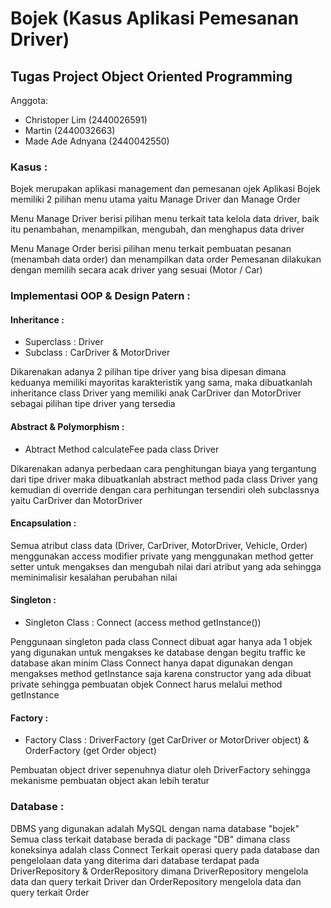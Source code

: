 # Bojek (Kasus Aplikasi Pemesanan Driver)

## Tugas Project Object Oriented Programming

Anggota:
- Christoper Lim (2440026591)
- Martin (2440032663)
- Made Ade Adnyana (2440042550)

### Kasus :
Bojek merupakan aplikasi management dan pemesanan ojek
Aplikasi Bojek memiliki 2 pilihan menu utama yaitu Manage Driver dan Manage Order
	
Menu Manage Driver berisi pilihan menu terkait tata kelola data driver,
baik itu penambahan, menampilkan, mengubah, dan menghapus data driver
	
Menu Manage Order berisi pilihan menu terkait pembuatan pesanan (menambah data order) dan menampilkan data order
Pemesanan dilakukan dengan memilih secara acak driver yang sesuai (Motor / Car)
	
	
### Implementasi OOP & Design Patern :
#### Inheritance :
- Superclass : Driver
- Subclass : CarDriver & MotorDriver

Dikarenakan adanya 2 pilihan tipe driver yang bisa dipesan dimana keduanya memiliki mayoritas karakteristik yang sama,
maka dibuatkanlah inheritance class Driver yang memiliki anak CarDriver dan MotorDriver sebagai pilihan tipe driver yang tersedia
	
#### Abstract & Polymorphism :
- Abtract Method calculateFee pada class Driver

Dikarenakan adanya perbedaan cara penghitungan biaya yang tergantung dari tipe driver maka dibuatkanlah abstract method pada class Driver
yang kemudian di override dengan cara perhitungan tersendiri oleh subclassnya yaitu CarDriver dan MotorDriver
	
#### Encapsulation :
Semua atribut class data (Driver, CarDriver, MotorDriver, Vehicle, Order) menggunakan access modifier private
yang menggunakan method getter setter untuk mengakses dan mengubah nilai dari atribut yang ada sehingga meminimalisir kesalahan perubahan nilai
	
#### Singleton :
- Singleton Class : Connect (access method getInstance())

Penggunaan singleton pada class Connect dibuat agar hanya ada 1 objek yang digunakan untuk mengakses ke database dengan begitu traffic ke database akan minim
Class Connect hanya dapat digunakan dengan mengakses method getInstance saja karena constructor yang ada dibuat private
sehingga pembuatan objek Connect harus melalui method getInstance

#### Factory :
- Factory Class : DriverFactory (get CarDriver or MotorDriver object) & OrderFactory (get Order object)

Pembuatan object driver sepenuhnya diatur oleh DriverFactory sehingga mekanisme pembuatan object akan lebih teratur
	
	
### Database :
DBMS yang digunakan adalah MySQL dengan nama database "bojek"
Semua class terkait database berada di package "DB" dimana class koneksinya adalah class Connect
Terkait operasi query pada database dan pengelolaan data yang diterima dari database terdapat pada DriverRepository & OrderRepository
dimana DriverRepository mengelola data dan query terkait Driver dan OrderRepository mengelola data dan query terkait Order
